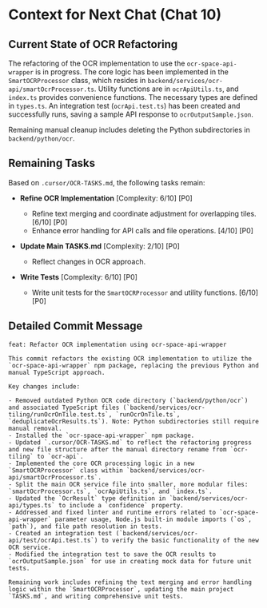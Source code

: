# Context for Next Chat (Chat 10)

## Current State of OCR Refactoring

The refactoring of the OCR implementation to use the `ocr-space-api-wrapper` is in progress. The core logic has been implemented in the `SmartOCRProcessor` class, which resides in `backend/services/ocr-api/smartOcrProcessor.ts`. Utility functions are in `ocrApiUtils.ts`, and `index.ts` provides convenience functions. The necessary types are defined in `types.ts`. An integration test (`ocrApi.test.ts`) has been created and successfully runs, saving a sample API response to `ocrOutputSample.json`.

Remaining manual cleanup includes deleting the Python subdirectories in `backend/python/ocr`.

## Remaining Tasks

Based on `.cursor/OCR-TASKS.md`, the following tasks remain:

-   **Refine OCR Implementation** [Complexity: 6/10] [P0]
    -   Refine text merging and coordinate adjustment for overlapping tiles. [6/10] [P0]
    -   Enhance error handling for API calls and file operations. [4/10] [P0]

-   **Update Main TASKS.md** [Complexity: 2/10] [P0]
    -   Reflect changes in OCR approach.

-   **Write Tests** [Complexity: 6/10] [P0]
    -   Write unit tests for the `SmartOCRProcessor` and utility functions. [6/10] [P0]

## Detailed Commit Message

```
feat: Refactor OCR implementation using ocr-space-api-wrapper

This commit refactors the existing OCR implementation to utilize the `ocr-space-api-wrapper` npm package, replacing the previous Python and manual TypeScript approach.

Key changes include:

- Removed outdated Python OCR code directory (`backend/python/ocr`) and associated TypeScript files (`backend/services/ocr-tiling/runOcrOnTile.test.ts`, `runOcrOnTile.ts`, `deduplicateOcrResults.ts`). Note: Python subdirectories still require manual removal.
- Installed the `ocr-space-api-wrapper` npm package.
- Updated `.cursor/OCR-TASKS.md` to reflect the refactoring progress and new file structure after the manual directory rename from `ocr-tiling` to `ocr-api`.
- Implemented the core OCR processing logic in a new `SmartOCRProcessor` class within `backend/services/ocr-api/smartOcrProcessor.ts`.
- Split the main OCR service file into smaller, more modular files: `smartOcrProcessor.ts`, `ocrApiUtils.ts`, and `index.ts`.
- Updated the `OcrResult` type definition in `backend/services/ocr-api/types.ts` to include a `confidence` property.
- Addressed and fixed linter and runtime errors related to `ocr-space-api-wrapper` parameter usage, Node.js built-in module imports (`os`, `path`), and file path resolution in tests.
- Created an integration test (`backend/services/ocr-api/test/ocrApi.test.ts`) to verify the basic functionality of the new OCR service.
- Modified the integration test to save the OCR results to `ocrOutputSample.json` for use in creating mock data for future unit tests.

Remaining work includes refining the text merging and error handling logic within the `SmartOCRProcessor`, updating the main project `TASKS.md`, and writing comprehensive unit tests.
``` 